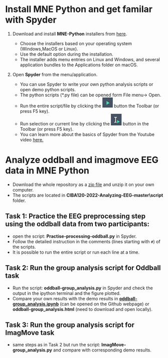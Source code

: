 # Install MNE Python and get familar with Spyder

1. Download and install **MNE-Python** installers from [here](https://mne.tools/stable/install/installers.html#installers).

    - Choose the installers based on your operating system (Windows,MacOS or Linux).
    - Use the default option during the installation.
    - The installer adds menu entries on Linux and Windows, and several application bundles to the Applications folder on macOS.

2. Open **Spyder** from the menu/application. 

    - You can use Spyder to write your own python analysis scripts or open demo python scripts.
    - The python scripts (*.py file) can be opened form File menu-> Open.
    - Run the entire script/file by clicking the ![](button1.png) button the Toolbar (or press F5 key).
    - Run selection or current line by clicking the  ![](button2.png)  button in the Toolbar (or press F5 key).
    - You can learn more about the basics of Spyder from the Youtube video [here.](https://www.youtube.com/watch?v=WV9bm4ey7Cg&list=PLPonohdiDqg9epClEcXoAPUiK0pN5eRoc&index=2)

# Analyze oddball and imagmove EEG data in MNE Python
* Download the whole repository as a [zip file](https://github.com/weiyongxu/CIBA120-2022-Analyzing-EEG/archive/refs/heads/master.zip) and unzip it on your own computer.
* The scripts are located in **CIBA120-2022-Analyzing-EEG-master\script** folder.

## Task 1: Practice the EEG preprocessing step using the oddball data from two participants:
* open the script: **Practise-processing-oddball.py** in Spyder.
* Follow the detailed instruction in the comments (lines starting with `#`) of the scripts.
* It is possible to run the entire script or run each line at a time.

## Task 2: Run the group analysis script for Oddball task
* Run the script: **oddball-group_analysis.py** in Spyder and check the output in the ipython terminal and the figure plotted.
* Compare your own results with the demo results in  **[oddball-group_analysis.ipynb](https://github.com/weiyongxu/CIBA120-2022-Analyzing-EEG/blob/master/script/oddball-group-analysis.ipynb)** (can be opened on the Github webpage) or **oddball-group_analysis.html** (need to download and open locally).
## Task 3: Run the group analysis script for ImagMove task
* same steps as in Task 2 but run the script: **ImagMove-group_analysis.py** and compare with corresponding demo results.
